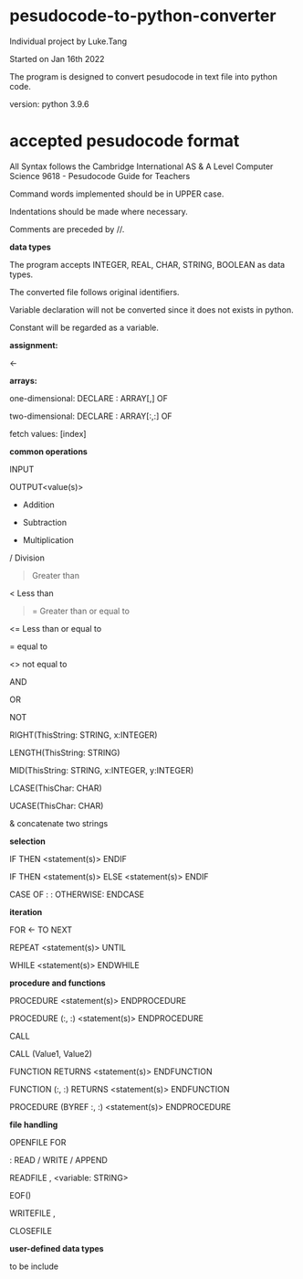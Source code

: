 # pesudocode-to-python-converter
Individual project by Luke.Tang

Started on Jan 16th 2022

The program is designed to convert pesudocode in text file into python code.

version: python 3.9.6

# accepted pesudocode format
All Syntax follows the Cambridge International AS & A Level Computer Science 9618 - Pesudocode Guide for Teachers

Command words implemented should be in UPPER case.

Indentations should be made where necessary.

Comments are preceded by //.

**data types**

The program accepts INTEGER, REAL, CHAR, STRING, BOOLEAN as data types.

The converted file follows original identifiers.

Variable declaration will not be converted since it does not exists in python.

Constant will be regarded as a variable.

**assignment:** 

<variableA> <- <variableB> 

**arrays:**

one-dimensional: DECLARE <identifer> : ARRAY[<lower>,<upper>] OF <data type>

two-dimensional: DECLARE <identifer> : ARRAY[<lower1>:<upper1>,<lower2>:<upper2>] OF <data type>

fetch values:    <identifer>[index]

**common operations**

INPUT<identifer>

OUTPUT<value(s)>

+   Addition

-   Subtraction

*   Multiplication

/   Division

>   Greater than

<   Less than

>=  Greater than or equal to

<=  Less than or equal to

=   equal to

<>  not equal to

<statement> AND <statement>

<statement> OR <statement>

NOT <statement>

RIGHT(ThisString: STRING, x:INTEGER)

LENGTH(ThisString: STRING)

MID(ThisString: STRING, x:INTEGER, y:INTEGER)

LCASE(ThisChar: CHAR)

UCASE(ThisChar: CHAR)

&   concatenate two strings

**selection**

IF <condition>
    THEN
        <statement(s)>
ENDIF

IF <condition>
    THEN
        <statement(s)>
    ELSE
        <statement(s)>
ENDIF

CASE OF <identifer>
    <value1> : <statement1>
               <statement2>
    <value2> : <statement1>
               <statement2>
    OTHERWISE: <statement1>
               <statement2>
ENDCASE

**iteration**

FOR <indentifer> <- <value1> TO <value2>
    <statements>
NEXT <identifer>

REPEAT
    <statement(s)>
UNTIL <condition>

WHILE <condition>
    <statement(s)>
ENDWHILE

**procedure and functions**

PROCEDURE <identifer>
    <statement(s)>
ENDPROCEDURE

PROCEDURE <identifer>(<para1>:<datatype>, <para2>:<datatype>)
    <statement(s)>
ENDPROCEDURE

CALL <identifer>

CALL <identifer>(Value1, Value2)

FUNCTION <identifer> RETURNS <data type>
    <statement(s)>
ENDFUNCTION

FUNCTION <identifer>(<para1>:<datatype>, <para2>:<datatype>) RETURNS <data type>
    <statement(s)>
ENDFUNCTION

PROCEDURE <identifier>(BYREF <para1>:<datatype>, <para2>:<datatype>)
    <statement(s)>
ENDPROCEDURE

**file handling**

OPENFILE <File identifier> FOR <File mode>

<File mode> : READ / WRITE / APPEND

READFILE <File identifier>, <variable: STRING>

EOF(<File identifier>)

WRITEFILE <File identifier>, <data>

CLOSEFILE <File identifier>

**user-defined data types**

to be include 